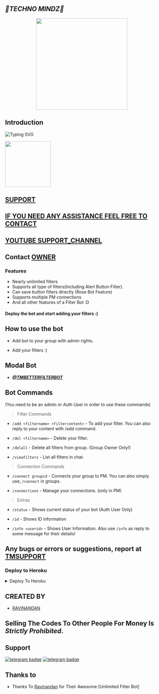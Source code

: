 <h2 align="centre"><i><b>🎀TECHNO MINDZ🎀</i></b></h2>



<p align="center"><a href="https://t.me/technomindzchat"><img src="https://telegra.ph/file/b417bdd01331179d5787c.jpg" width="300"></a></p>

## Introduction

![Typing SVG](https://readme-typing-svg.herokuapp.com/?lines=Welcome+To+Techno+Mindz!;A+FILTER+BOT+LIKE+BETTERFILTERBOT;Created+by+RAVINANDAN!;A+simple+and+a+powerful+Bot!;Don't+Forget+To+Subcribe;Techno+Mindz+in+YouTube;)
</p>
</h1>
<a href="https://www.youtube.com/c/TechnoMindz">
  <img src="https://img.shields.io/badge/𝚂𝚄𝙱𝚂𝙲𝚁𝙸𝙱𝙴-red?logo=youtube" width="150">

## SUPPORT
## IF YOU NEED ANY ASSISTANCE FEEL FREE TO CONTACT
## YOUTUBE  [SUPPORT_CHANNEL](https://t.me/technomindzchat)
## Contact [OWNER](https://t.me/technomindzyt)
  
### Features
* Nearly unlimited filters
* Supports all type of filters(Including Alert Button Filter).
* Can save button filters directly (Rose Bot Feature)
* Supports multiple PM connections
* And all other features of a Filter Bot :D


#### Deploy the bot and start adding your filters :)


## How to use the bot
* Add bot to your group with admin rights.

* Add your filters :)

## Modal Bot 
  * [<i><b>@TMBETTERFILTERBOT</i></b>](https://t.me/tmbetterfilterbot)

## Bot Commands

(You need to be an admin or Auth User in order to use these commands)

> Filter Commands
* `/add <filtername> <filtercontent>`  -  To add your filter. You can also reply to your content with /add command.

* `/del <filtername>`  -  Delete your filter.

* `/delall`  -  Delete all filters from group. (Group Owner Only!)

* `/viewfilters`  -  List all filters in chat.

> Connection Commands
* `/connect groupid`  -  Connects your group to PM. You can also simply use, `/connect` in groups.

* `/connections`  -  Manage your connections. (only in PM)

> Extras
* `/status`  -  Shows current status of your bot (Auth User Only)

* `/id`  -  Shows ID information

* `/info <userid>`  -  Shows User Information. Also use `/info` as reply to some message for their details!



## Any bugs or errors or suggestions, report at [TMSUPPORT](https://telegram.dog/TECHNOMINDZCHAT)


### Deploy to Heroku

<details><summary>Deploy To Heroku</summary>
<p>
<br>
<a href="https://heroku.com/deploy?template=https://github.com/TechnoMindz/FilterBot">
  <img src="https://www.herokucdn.com/deploy/button.svg" alt="Deploy">
</a>
</p>
</details>

  ## CREATED BY
 
* [RAVINANDAN](https://t.me/TechnoMINDZYT)
## Selling The Codes To Other People For Money Is *Strictly Prohibited*.


## Support
[![telegram badge](https://img.shields.io/badge/Telegram-Group-30302f?style=flat&logo=telegram)](https://telegram.dog/technomindzchat)
[![telegram badge](https://img.shields.io/badge/Telegram-Channel-30302f?style=flat&logo=telegram)](https://telegram.dog/Tmmainchannel)




## Thanks to 

 - Thanks To [Ravinandan](https://github.com/TechnoMindz) for Their Awesome [Unlimited Filter Bot]
